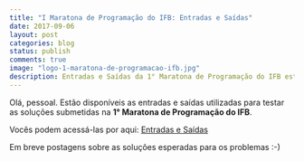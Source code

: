 ```yaml
---
title: "I Maratona de Programação do IFB: Entradas e Saídas"
date: 2017-09-06
layout: post
categories: blog
status: publish
comments: true
image: "logo-1-maratona-de-programacao-ifb.jpg"
description: Entradas e Saídas da 1° Maratona de Programação do IFB estão disponíveis
---
```



Olá, pessoal.
Estão disponíveis as entradas e saídas utilizadas para testar as soluções submetidas na __1° Maratona de Programação do IFB__.

Vocês podem acessá-las por aqui: [Entradas e Saídas](https://www.dropbox.com/s/hzjiiqqs4ksntqn/Entradas%20e%20Saidas%20-%201%20Maratona%20de%20Programa%C3%A7%C3%A3o%20do%20IFB.zip?dl=0)

Em breve postagens sobre as soluções esperadas para os problemas :-)
